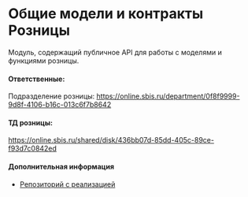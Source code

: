 # Общие модели и контракты Розницы

Модуль, содержащий публичное API для работы с моделями и функциями розницы.

#### Ответственные: 
Подразделение розницы: https://online.sbis.ru/department/0f8f9999-9d8f-4106-b16c-013c6f7b8642

#### ТД розницы: 
https://online.sbis.ru/shared/disk/436bb07d-85dd-405c-89ce-f93d7c0842ed

#### Дополнительная информация
- [Репозиторий с реализацией](https://git.sbis.ru/mobileworkspace/apps/droid/retail.git)